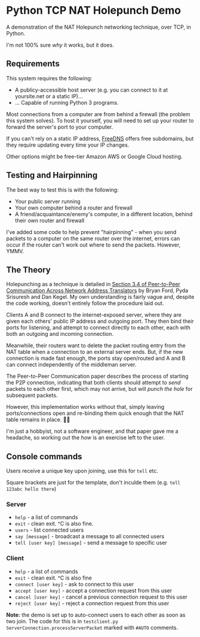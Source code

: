 # Python TCP NAT Holepunch Demo

A demonstration of the NAT Holepunch networking technique, over TCP, in Python.

I'm not 100% sure *why* it works, but it does.


## Requirements

This system requires the following:
* A publicy-accessible host server (e.g. you can connect to it at yoursite.net or a static IP)...
* ... Capable of running Python 3 programs.

Most connections from a computer are from behind a firewall (the problem this system solves). To host it yourself, you will need to set up your router to forward the server's port to your computer.

If you can't rely on a static IP address, [FreeDNS](https://freedns.afraid.org/) offers free subdomains, but they require updating every time your IP changes.

Other options might be free-tier Amazon AWS or Google Cloud hosting.


## Testing and Hairpinning

The best way to test this is with the following:
* Your public server running
* Your own computer behind a router and firewall
* A friend/acquaintance/enemy's computer, in a different location, behind their own router and firewall

I've added some code to help prevent "hairpinning" - when you send packets to a computer on the same router over the internet, errors can occur if the router can't work out where to send the packets. However, YMMV.


## The Theory

Holepunching as a technique is detailed in [Section 3.4 of Peer-to-Peer Communication Across Network Address Translators](https://bford.info/pub/net/p2pnat/#SECTION00034000000000000000) by Bryan Ford, Pyda Srisuresh and Dan Kegel. My own understanding is fairly vague and, despite the code working, doesn't entirely follow the procedure laid out.

Clients A and B connect to the internet-exposed server, where they are given each others' public IP address and outgoing port. They then bind their ports for listening, and attempt to connect directly to each other, each with both an outgoing and incoming connection.

Meanwhile, their routers want to delete the packet routing entry from the NAT table when a connection to an external server ends. But, if the new connection is made fast enough, the ports stay open/routed and A and B can connect independently of the middleman server.

The Peer-to-Peer Communication paper describes the process of starting the P2P connection, indicating that both clients should attempt to *send* packets to each other first, which may not arrive, but will *punch the hole* for subsequent packets.

However, this implementation works without that, simply leaving ports/connections open and re-binding them quick enough that the NAT table remains in place. 🤷‍♂️

I'm just a hobbyist, not a software engineer, and that paper gave me a headache, so working out the *how* is an exercise left to the user.


## Console commands

Users receive a unique key upon joining, use this for `tell` etc.

Square brackets are just for the template, don't inculde them (e.g. `tell 123abc hello there`)

### Server

* `help` - a list of commands
* `exit` - clean exit. ^C is also fine.
* `users` - list connected users
* `say [message]` - broadcast a message to all connected users
* `tell [user key] [message]` - send a message to specific user

### Client

* `help` - a list of commands
* `exit` - clean exit. ^C is also fine
* `connect [user key]` - ask to connect to this user
* `accept [user key]` - accept a connection request from this user
* `cancel [user key]` - cancel a previous connection request to this user
* `reject [user key]` - reject a connection request from this user


**Note:** the demo is set up to auto-connect users to each other as soon as two join. The code for this is in `testclient.py ServerConnection.processServerPacket` marked with `#AUTO` comments.